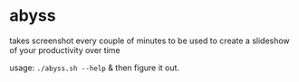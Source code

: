 # abyss
takes screenshot every couple of minutes to be used to create a slideshow of your productivity over time

usage: `./abyss.sh --help` & then figure it out.

